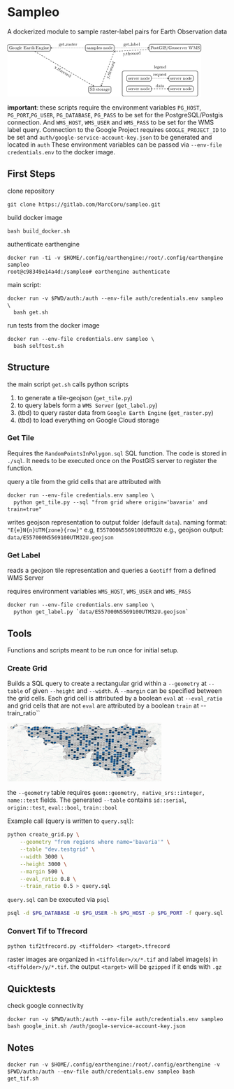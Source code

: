 # Sampleo

A dockerized module to sample raster-label pairs for Earth Observation data

<img src="doc/node_diagram.png">

**important**: these scripts require the environment variables `PG_HOST`, `PG_PORT`,`PG_USER`, `PG_DATABASE`, `PG_PASS` to be set for the PostgreSQL/Postgis connection.
And `WMS_HOST`, `WMS_USER` and `WMS_PASS` to be set for the WMS label query.
Connection to the Google Project requires `GOOGLE_PROJECT_ID` to be set and `auth/google-service-account-key.json` to be generated and located in `auth`
These environment variables can be passed via `--env-file credentials.env` to the docker image.

## First Steps

clone repository
```
git clone https://gitlab.com/MarcCoru/sampleo.git
```

build docker image
```
bash build_docker.sh
```

authenticate earthengine
```
docker run -ti -v $HOME/.config/earthengine:/root/.config/earthengine sampleo
root@c98349e14a4d:/sampleo# earthengine authenticate
```

main script:
```
docker run -v $PWD/auth:/auth --env-file auth/credentials.env sampleo \
  bash get.sh
```

run tests from the docker image
```
docker run --env-file credentials.env sampleo \
  bash selftest.sh
```
## Structure

the main script `get.sh` calls python scripts
  1. to generate a tile-geojson (`get_tile.py`)
  2. to query labels form a `WMS Server` (`get_label.py`)
  3. (tbd) to query raster data from `Google Earth Engine` (`get_raster.py`)
  4. (tbd) to load everything on Google Cloud storage

### Get Tile

Requires the `RandomPointsInPolygon.sql` SQL function.
The code is stored in `./sql`.
It needs to be executed once on the PostGIS server to register the function.

query a tile from the grid cells that are attributed with
```
docker run --env-file credentials.env sampleo \
  python get_tile.py --sql "from grid where origin='bavaria' and train=true"
```

writes geojson representation to output folder (default `data`).
naming format: `"E{e}N{n}UTM{zone}{row}"` e.g, `E557000N5569100UTM32U`
e.g., geojson output: `data/E557000N5569100UTM32U.geojson`

### Get Label

reads a geojson tile representation and queries a `Geotiff` from a defined WMS Server

requires environment variables `WMS_HOST`, `WMS_USER` and `WMS_PASS`

```
docker run --env-file credentials.env sampleo \
  python get_label.py `data/E557000N5569100UTM32U.geojson`
```

## Tools

Functions and scripts meant to be run once for initial setup.

### Create Grid

Builds a SQL query to create a rectangular grid within a `--geometry` at `--table` of given `--height` and `--width`.
A `--margin` can be specified between the grid cells.
Each grid cell is attributed by a boolean `eval` at `--eval_ratio` and grid cells that are not `eval` are attributed by a boolean `train` at --train_ratio``

<img width=70% src=doc/grid.png>


the `--geometry` table requires `geom::geometry, native_srs::integer, name::test` fields.
The generated `--table` contains `id::serial`, `origin::test`, `eval::bool`, `train::bool`

Example call (query is written to `query.sql`):
```bash
python create_grid.py \
    --geometry "from regions where name='bavaria'" \
    --table "dev.testgrid" \
    --width 3000 \
    --height 3000 \
    --margin 500 \
    --eval_ratio 0.8 \
    --train_ratio 0.5 > query.sql
```

`query.sql` can be executed via `psql`
```bash
psql -d $PG_DATABASE -U $PG_USER -h $PG_HOST -p $PG_PORT -f query.sql
```

### Convert Tif to Tfrecord

```
python tif2tfrecord.py <tiffolder> <target>.tfrecord
```

raster images are organized in `<tiffolder>/x/*.tif` and label image(s) in `<tiffolder>/y/*.tif`.
the output `<target>` will be `gzipped` if it ends with `.gz` 

## Quicktests

check google connectivity
```
docker run -v $PWD/auth:/auth --env-file auth/credentials.env sampleo bash google_init.sh /auth/google-service-account-key.json
```

## Notes

```
docker run -v $HOME/.config/earthengine:/root/.config/earthengine -v $PWD/auth:/auth --env-file auth/credentials.env sampleo bash get_tif.sh
```